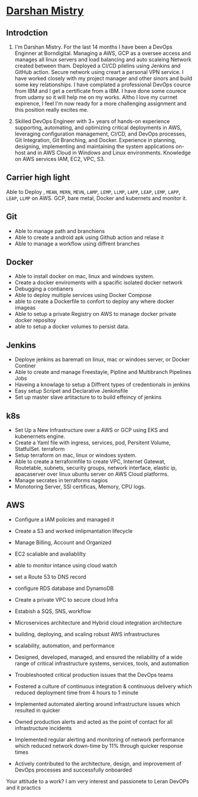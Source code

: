 
# [Darshan Mistry](https://1111darsh.com/)

## Introdction

1. I'm Darshan Mistry. For the last 14 months I have been a DevOps Enginner at Borndigital. Managing a AWS, GCP  as a oversee access and manages all linux servers and load balancing and auto scaleing Network created between tham. Deployed a CI/CD pilelins using Jenkins and GitHub action. Secure network using creart a personal VPN service. I have worked closely with my project manager and other sinors and build some key relationships. I have complated a professional DevOps cource from IBM and I get a certificate from a IBM. I have done some courece from udamy so it will help me on my works. Altho I love my currnet expirence, I feel I'm now ready for a more challenging assignment and this position really excites me.

2.  Skilled DevOps Engineer with 3+ years of hands-on experience supporting, automating, and optimizing critical deployments in AWS, leveraging configuration management, CI/CD, and DevOps processes, Git Integration, Git Branching, and Docker. Experience in planning, designing, implementing and maintaining the system applications on-host and in AWS Cloud in Windows and Linux environments. Knowledge on AWS services IAM, EC2, VPC, S3.



## Carrier high light
Able to Deploy , `MEAN`, `MERN`, `MEVN`, `LAMP`, `LEMP`, `LLMP`, `LAPP`, `LEAP`, `LEMP`, `LAPP`, `LEAP`, `LLMP` on AWS. GCP, bare metal, Docker and kubernets and monitor it.

## Git
- Able to manage path and branchiens
- Able to create a android apk using Github action and relase it
- Able to manage a workflow using diffrent branches

## Docker
- Able to install docker on mac, linux and windows system.
- Create a docker enviroments with a spacific isolated docker network
- Debugging a contianers
- Able to deploy multiple services using Docker Compose
- able to create a Dockerfile to confort to deploy any where docker imageas
- Able to setup a private Registry on AWS to manage docker private docker repositoy
- able to setup a docker volumes to persist data.
## Jenkins
- Deploye jenkins as barematl on linux, mac or windoes server, or Docker Continer
- Able to create and manage Freestayle, Pipline and Multibranch Pipelines Jobs
- Haveing a knowlage to setup a Diffrent types of credentionals in jenkins
- Easy setup Scripet and Declarative Jenkinsfile 
- Set up master slave artitacture to to build effeincy of jenkins
## k8s
- Set Up a New Infrastructure over a AWS or GCP using EKS and kubenernets engine. 
- Create a Yaml file with ingress, services, pod, Persitent Volume, StatfulSet.
terraform
- Setup terraform on mac, linux or windoes system.
- Able to create a terraformfile to create VPC, Internet Gatewat, Routetable, subnets, security groups, network interface, elastic ip, apacaserver over linux ubuntu server on AWS Cloud platforms.
- Manage secrates in terraforms
nagios
- Monotoring Server, SSl certificas, Memory, CPU logs.
## AWS
- Configure a IAM policies and managed it
- Create a S3 and worked imlipmantation lifecycle
- Manage Billing, Account and Organized
- EC2 scaliable and avaliablilty
- able to monitor intance using cloud watch
- set a Route 53 to DNS record
- configure RDS database and DynamoDB
- Create a private VPC to secure cloud Infra 
- Estabish a SQS, SNS, workflow
-  Microservices architecture and Hybrid cloud integration architecture


- building, deploying, and scaling robust AWS infrastructures
- scalability, automation, and performance
- Designed, developed, managed, and ensured the reliability of a wide range of critical infrastructure systems, services, tools, and automation
- Troubleshooted critical production issues that the DevOps teams
- Fostered a culture of continuous integration & continuous delivery which reduced deployment time from 4 hours to 1 minute
- Implemented automated alerting around infrastructure issues which resulted in quicker
- Owned production alerts and acted as the point of contact for all
infrastructure incidents
- Implemented regular alerting and monitoring of network
performance which reduced network down-time by 11% through
quicker response times
- Actively contributed to the architecture, design, and improvement of
DevOps processes and successfully onboarded



Your attitude to a work?
I am very interest and passionete to Leran DevOPs and it practics

 

